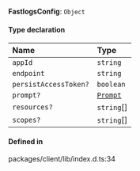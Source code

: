 **FastlogsConfig**: `Object`

#### Type declaration

| Name                  | Type                           |
| :-------------------- | :----------------------------- |
| `appId`               | `string`                       |
| `endpoint`            | `string`                       |
| `persistAccessToken?` | `boolean`                      |
| `prompt?`             | [`Prompt`](../enums/Prompt.md) |
| `resources?`          | `string`[]                     |
| `scopes?`             | `string`[]                     |

#### Defined in

packages/client/lib/index.d.ts:34
